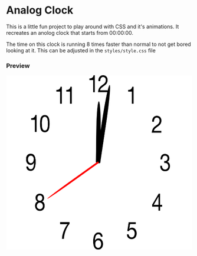 # Analog Clock

This is a little fun project to play around with CSS and it's animations. It recreates an anolog clock that starts from 00:00:00.

The time on this clock is running 8 times faster than normal to not get bored looking at it. This can be adjusted in the ```styles/style.css``` file

### Preview
<img src="preview.jpg" width="594" height="474" alt="Image of an analog clock"/>